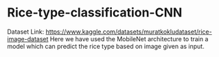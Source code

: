 
# Rice-type-classification-CNN
Dataset Link: https://www.kaggle.com/datasets/muratkokludataset/rice-image-dataset
Here we have used the MobileNet architecture to train a model which can predict the rice type based on image given as input. 

